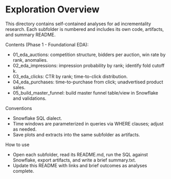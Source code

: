 # Exploration Overview

This directory contains self-contained analyses for ad incrementality research. Each subfolder is numbered and includes its own code, artifacts, and summary README.

Contents (Phase 1 - Foundational EDA):
- 01_eda_auctions: competition structure, bidders per auction, win rate by rank, anomalies.
- 02_eda_impressions: impression probability by rank; identify fold cutoff k.
- 03_eda_clicks: CTR by rank; time-to-click distribution.
- 04_eda_purchases: time-to-purchase from click; unadvertised product sales.
- 05_build_master_funnel: build master funnel table/view in Snowflake and validations.

Conventions
- Snowflake SQL dialect.
- Time windows are parameterized in queries via WHERE clauses; adjust as needed.
- Save plots and extracts into the same subfolder as artifacts.

How to use
- Open each subfolder, read its README.md, run the SQL against Snowflake, export artifacts, and write a brief summary.txt.
- Update this README with links and brief outcomes as analyses complete.
